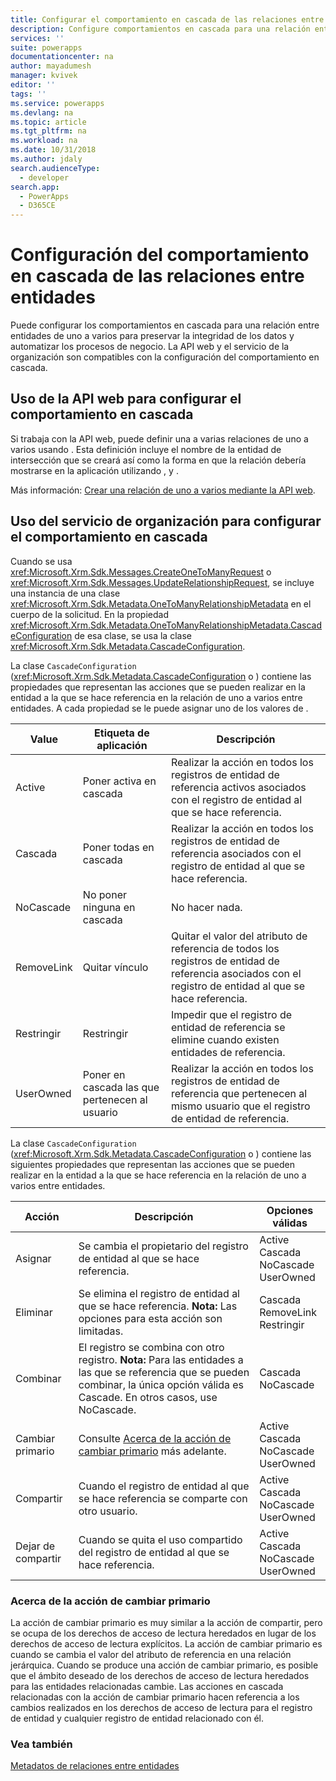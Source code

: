 ```yaml
---
title: Configurar el comportamiento en cascada de las relaciones entre entidades (Common Data Service) | MicrosoftDocs
description: Configure comportamientos en cascada para una relación entre entidades de uno a varios en Common Data Service para preservar la integridad de los datos y automatizar los procesos de negocio.
services: ''
suite: powerapps
documentationcenter: na
author: mayadumesh
manager: kvivek
editor: ''
tags: ''
ms.service: powerapps
ms.devlang: na
ms.topic: article
ms.tgt_pltfrm: na
ms.workload: na
ms.date: 10/31/2018
ms.author: jdaly
search.audienceType:
  - developer
search.app:
  - PowerApps
  - D365CE
---
```


# <a name="configure-entity-relationship-cascading-behavior"></a>Configuración del comportamiento en cascada de las relaciones entre entidades  

 Puede configurar los comportamientos en cascada para una relación entre entidades de uno a varios para preservar la integridad de los datos y automatizar los procesos de negocio. La API web y el servicio de la organización son compatibles con la configuración del comportamiento en cascada.

## <a name="using-web-api-to-configure-cascading-behavior"></a>Uso de la API web para configurar el comportamiento en cascada

Si trabaja con la API web, puede definir una a varias relaciones de uno a varios usando <xref href="Microsoft.Dynamics.CRM.OneToManyRelationshipMetadata?text=OneToManyRelationshipMetadata EntityType" />. Esta definición incluye el nombre de la entidad de intersección que se creará así como la forma en que la relación debería mostrarse en la aplicación utilizando <xref href="Microsoft.Dynamics.CRM.AssociatedMenuConfiguration?text=AssociatedMenuConfiguration ComplexType" />, <xref href="Microsoft.Dynamics.CRM.Label?text=Label ComplexType" /> y <xref href="Microsoft.Dynamics.CRM.LocalizedLabel?text=LocalizedLabel ComplexType" />. 

Más información: [Crear una relación de uno a varios mediante la API web](webapi/create-update-entity-relationships-using-web-api.md#create-a-one-to-many-relationship).

## <a name="using-organization-service-to-configure-cascading-behavior"></a>Uso del servicio de organización para configurar el comportamiento en cascada

Cuando se usa <xref:Microsoft.Xrm.Sdk.Messages.CreateOneToManyRequest> o <xref:Microsoft.Xrm.Sdk.Messages.UpdateRelationshipRequest>, se incluye una instancia de una clase <xref:Microsoft.Xrm.Sdk.Metadata.OneToManyRelationshipMetadata> en el cuerpo de la solicitud. En la propiedad <xref:Microsoft.Xrm.Sdk.Metadata.OneToManyRelationshipMetadata.CascadeConfiguration> de esa clase, se usa la clase <xref:Microsoft.Xrm.Sdk.Metadata.CascadeConfiguration>.  

La clase `CascadeConfiguration` (<xref:Microsoft.Xrm.Sdk.Metadata.CascadeConfiguration> o <xref href="Microsoft.Dynamics.CRM.CascadeConfiguration?text=CascadeConfiguration ComplexType" />) contiene las propiedades que representan las acciones que se pueden realizar en la entidad a la que se hace referencia en la relación de uno a varios entre entidades. A cada propiedad se le puede asignar uno de los valores de <xref href="Microsoft.Dynamics.CRM.CascadeType?text=CascadeType EnumType" />.  

|Value|Etiqueta de aplicación|Descripción|  
|-----------|-----------------------|-----------------|  
|Active|Poner activa en cascada|Realizar la acción en todos los registros de entidad de referencia activos asociados con el registro de entidad al que se hace referencia.|  
|Cascada|Poner todas en cascada|Realizar la acción en todos los registros de entidad de referencia asociados con el registro de entidad al que se hace referencia.|  
|NoCascade|No poner ninguna en cascada|No hacer nada.|  
|RemoveLink|Quitar vínculo|Quitar el valor del atributo de referencia de todos los registros de entidad de referencia asociados con el registro de entidad al que se hace referencia.|  
|Restringir|Restringir|Impedir que el registro de entidad de referencia se elimine cuando existen entidades de referencia.|  
|UserOwned|Poner en cascada las que pertenecen al usuario|Realizar la acción en todos los registros de entidad de referencia que pertenecen al mismo usuario que el registro de entidad de referencia.|  
  
 La clase `CascadeConfiguration` (<xref:Microsoft.Xrm.Sdk.Metadata.CascadeConfiguration> o <xref href="Microsoft.Dynamics.CRM.CascadeConfiguration?text=CascadeConfiguration ComplexType" />) contiene las siguientes propiedades que representan las acciones que se pueden realizar en la entidad a la que se hace referencia en la relación de uno a varios entre entidades.  
  
|Acción|Descripción|Opciones válidas|  
|------------|-----------------|-------------------|  
|Asignar|Se cambia el propietario del registro de entidad al que se hace referencia.|Active<br />Cascada<br />NoCascade<br />UserOwned|  
|Eliminar|Se elimina el registro de entidad al que se hace referencia. **Nota:** Las opciones para esta acción son limitadas.|Cascada<br />RemoveLink<br />Restringir|  
|Combinar|El registro se combina con otro registro. **Nota:** Para las entidades a las que se referencia que se pueden combinar, la única opción válida es Cascade. En otros casos, use NoCascade.|Cascada<br />NoCascade|  
|Cambiar primario|Consulte [Acerca de la acción de cambiar primario](#about-the-reparent-action) más adelante.|Active<br />Cascada<br />NoCascade<br />UserOwned|  
|Compartir|Cuando el registro de entidad al que se hace referencia se comparte con otro usuario.|Active<br />Cascada<br />NoCascade<br />UserOwned|  
|Dejar de compartir|Cuando se quita el uso compartido del registro de entidad al que se hace referencia.|Active<br />Cascada<br />NoCascade<br />UserOwned|  
  
<a name="BKMK_ReparentAction"></a>   
### <a name="about-the-reparent-action"></a>Acerca de la acción de cambiar primario  
 La acción de cambiar primario es muy similar a la acción de compartir, pero se ocupa de los derechos de acceso de lectura heredados en lugar de los derechos de acceso de lectura explícitos. La acción de cambiar primario es cuando se cambia el valor del atributo de referencia en una relación jerárquica. Cuando se produce una acción de cambiar primario, es posible que el ámbito deseado de los derechos de acceso de lectura heredados para las entidades relacionadas cambie. Las acciones en cascada relacionadas con la acción de cambiar primario hacen referencia a los cambios realizados en los derechos de acceso de lectura para el registro de entidad y cualquier registro de entidad relacionado con él.  

### <a name="see-also"></a>Vea también

[Metadatos de relaciones entre entidades](entity-relationship-metadata.md)  

